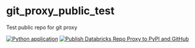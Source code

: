 # git_proxy_public_test
Test public repo for git proxy

[![Python application](https://github.com/dadabricks/git_proxy_public_test/actions/workflows/python-app.yml/badge.svg)](https://github.com/dadabricks/git_proxy_public_test/actions/workflows/python-app.yml)
[![Publish Databricks Repo Proxy to PyPI and GitHub](https://github.com/dadabricks/git_proxy_public_test/actions/workflows/release_to_pypi.yml/badge.svg?branch=main)](https://github.com/dadabricks/git_proxy_public_test/actions/workflows/release_to_pypi.yml)
